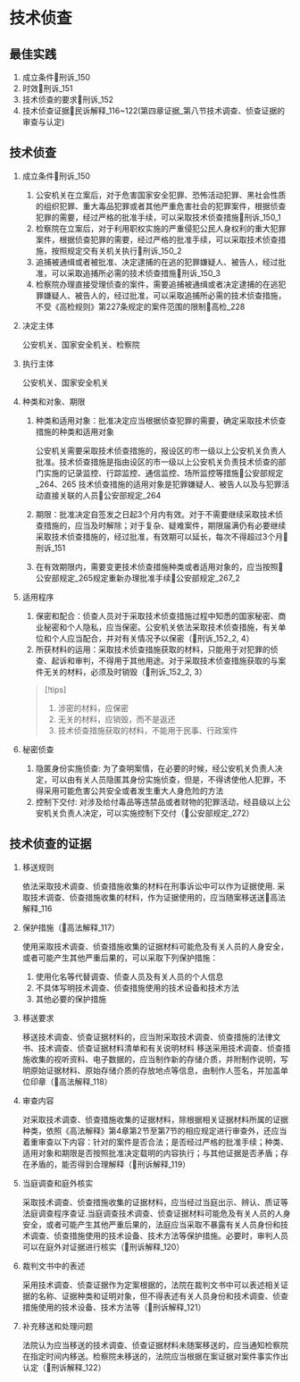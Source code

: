 # 技术侦查

## 最佳实践

1. 成立条件🚪刑诉_150
2. 时效🚪刑诉_151
3. 技术侦查的要求🚪刑诉_152
4. 技术侦查证据🚪民诉解释_116~122(第四章证据_第八节技术调查、侦查证据的审查与认定)


## 技术侦查
1. 成立条件🚪刑诉_150

    1. 公安机关在立案后，对于危害国家安全犯罪、恐怖活动犯罪、黑社会性质的组织犯罪、重大毒品犯罪或者其他严重危害社会的犯罪案件，根据侦查犯罪的需要，经过严格的批准手续，可以采取技术侦查措施🚪刑诉_150_1
    2. 检察院在立案后，对于利用职权实施的严重侵犯公民人身权利的重大犯罪案件，根据侦查犯罪的需要，经过严格的批准手续，可以采取技术侦查措施，按照规定交有关机关执行🚪刑诉_150_2
    3. 追捕被通缉或者被批准、决定逮捕的在逃的犯罪嫌疑人、被告人，经过批准，可以采取追捕所必需的技术侦查措施🚪刑诉_150_3
    4. 检察院办理直接受理侦查的案件，需要追捕被通缉或者决定逮捕的在逃犯罪嫌疑人、被告人的，经过批准，可以采取追捕所必需的技术侦查措施，不受《高检规则》第227条规定的案件范围的限制🚪高检_228

2. 决定主体

    公安机关、国家安全机关、检察院

3. 执行主体

    公安机关、国家安全机关

4. 种类和对象、期限
    1. 种类和适用对象：批准决定应当根据侦查犯罪的需要，确定采取技术侦查措施的种类和适用对象
        
        公安机关需要采取技术侦查措施的，报设区的市一级以上公安机关负责人批准。技术侦查措施是指由设区的市一级以上公安机关负责技术侦查的部门实施的记录监控、行踪监控、通信监控、场所监控等措施🚪公安部规定_264、265
        技术侦查措施的适用对象是犯罪嫌疑人、被告人以及与犯罪活动直接关联的人员🚪公安部规定_264

    2. 期限：批准决定自签发之日起3个月内有效。对于不需要继续采取技术侦查措施的，应当及时解除；对于复杂、疑难案件，期限届满仍有必要继续采取技术侦查措施的，经过批准，有效期可以延长，每次不得超过3个月🚪刑诉_151
    
    3. 在有效期限内，需要变更技术侦查措施种类或者适用对象的，应当按照🚪公安部规定_265规定重新办理批准手续🚪公安部规定_267_2


1. 适用程序
    1. 保密和配合：侦查人员对于采取技术侦查措施过程中知悉的国家秘密、商业秘密和个人隐私，应当保密。公安机关依法采取技术侦查措施，有关单位和个人应当配合，并对有关情况予以保密（🚪刑诉_152_2, 4）
    2. 所获材料的运用：采取技术侦查措施获取的材料，只能用于对犯罪的侦查、起诉和审判，不得用于其他用途。对于采取技术侦查措施获取的与案件无关的材料，必须及时销毁（🚪刑诉_152_2, 3）
    
    > [!tips]
    > 1. 涉密的材料，应保密
    > 2. 无关的材料，应销毁，而不是返还
    > 3. 技术侦查措施获取的材料，不能用于民事、行政案件

2. 秘密侦查
    1. 隐匿身份实施侦查: 为了查明案情，在必要的时候，经公安机关负责人决定，可以由有关人员隐匿其身份实施侦查，但是，不得诱使他人犯罪，不得采用可能危害公共安全或者发生重大人身危险的方法
    2. 控制下交付: 对涉及给付毒品等违禁品或者财物的犯罪活动，经县级以上公安机关负责人决定，可以实施控制下交付（🚪公安部规定_272）


## 技术侦查的证据

1. 移送规则

    依法采取技术调查、侦查措施收集的材料在刑事诉讼中可以作为证据使用. 采取技术调查、侦查措施收集的材料，作为证据使用的，应当随案移送送🚪高法解释_116

1. 保护措施（🚪高法解释_117）

    使用采取技术调查、侦查措施收集的证据材料可能危及有关人员的人身安全，或者可能产生其他严重后果的，可以采取下列保护措施：
    1. 使用化名等代替调查、侦查人员及有关人员的个人信息
    1. 不具体写明技术调查、侦查措施使用的技术设备和技术方法
    1. 其他必要的保护措施

1. 移送要求

    移送技术调查、侦查证据材料的，应当附采取技术调查、侦查措施的法律文书、技术调查、侦查证据材料清单和有关说明材料
    移送采用技术调查、侦查措施收集的视听资料、电子数据的，应当制作新的存储介质，并附制作说明，写明原始证据材料、原始存储介质的存放地点等信息，由制作人签名，并加盖单位印章（🚪高法解释_118）

1. 审查内容

    对采取技术调查、侦查措施收集的证据材料，除根据相关证据材料所属的证据种类，依照《高法解释》第4章第2节至第7节的相应规定进行审查外，还应当着重审查以下内容：针对的案件是否合法；是否经过严格的批准手续；种类、适用对象和期限是否按照批准决定载明的内容执行；与其他证据是否矛盾；存在矛盾的，能否得到合理解释（🚪刑诉解释_119）

1. 当庭调查和庭外核实
    
    采取技术调查、侦查措施收集的证据材料，应当经过当庭出示、辨认、质证等法庭调查程序查证.当庭调查技术调查、侦查证据材料可能危及有关人员的人身安全，或者可能产生其他严重后果的，法庭应当采取不暴露有关人员身份和技术调查、侦查措施使用的技术设备、技术方法等保护措施。必要时，审判人员可以在庭外对证据进行核实（🚪刑诉解释_120）


1. 裁判文书中的表述

    采用技术调查、侦查证据作为定案根据的，法院在裁判文书中可以表述相关证据的名称、证据种类和证明对象，但不得表述有关人员身份和技术调查、侦查措施使用的技术设备、技术方法等（🚪刑诉解释_121）


1. 补充移送和处理问题

    法院认为应当移送的技术调查、侦查证据材料未随案移送的，应当通知检察院在指定时间内移送。检察院未移送的，法院应当根据在案证据对案件事实作出认定（🚪刑诉解释_122）
